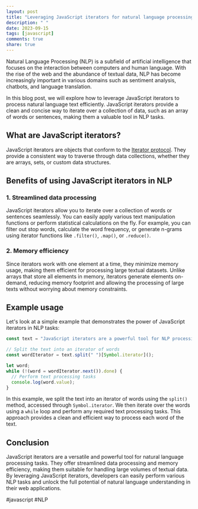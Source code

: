 ```yaml
---
layout: post
title: "Leveraging JavaScript iterators for natural language processing"
description: " "
date: 2023-09-15
tags: [javascript]
comments: true
share: true
---
```


Natural Language Processing (NLP) is a subfield of artificial intelligence that focuses on the interaction between computers and human language. With the rise of the web and the abundance of textual data, NLP has become increasingly important in various domains such as sentiment analysis, chatbots, and language translation.

In this blog post, we will explore how to leverage JavaScript iterators to process natural language text efficiently. JavaScript iterators provide a clean and concise way to iterate over a collection of data, such as an array of words or sentences, making them a valuable tool in NLP tasks.

## What are JavaScript iterators?

JavaScript iterators are objects that conform to the [Iterator protocol](https://developer.mozilla.org/en-US/docs/Web/JavaScript/Reference/Iteration_protocols). They provide a consistent way to traverse through data collections, whether they are arrays, sets, or custom data structures. 

## Benefits of using JavaScript iterators in NLP

### 1. Streamlined data processing

JavaScript iterators allow you to iterate over a collection of words or sentences seamlessly. You can easily apply various text manipulation functions or perform statistical calculations on the fly. For example, you can filter out stop words, calculate the word frequency, or generate n-grams using iterator functions like `.filter()`, `.map()`, or `.reduce()`.

### 2. Memory efficiency

Since iterators work with one element at a time, they minimize memory usage, making them efficient for processing large textual datasets. Unlike arrays that store all elements in memory, iterators generate elements on-demand, reducing memory footprint and allowing the processing of large texts without worrying about memory constraints.

## Example usage

Let's look at a simple example that demonstrates the power of JavaScript iterators in NLP tasks:

```javascript
const text = "JavaScript iterators are a powerful tool for NLP processing";

// Split the text into an iterator of words
const wordIterator = text.split(" ")[Symbol.iterator]();

let word;
while (!(word = wordIterator.next()).done) {
  // Perform text processing tasks
  console.log(word.value);
}
```

In this example, we split the text into an iterator of words using the `split()` method, accessed through `Symbol.iterator`. We then iterate over the words using a `while` loop and perform any required text processing tasks. This approach provides a clean and efficient way to process each word of the text.

## Conclusion

JavaScript iterators are a versatile and powerful tool for natural language processing tasks. They offer streamlined data processing and memory efficiency, making them suitable for handling large volumes of textual data. By leveraging JavaScript iterators, developers can easily perform various NLP tasks and unlock the full potential of natural language understanding in their web applications.

#javascript #NLP